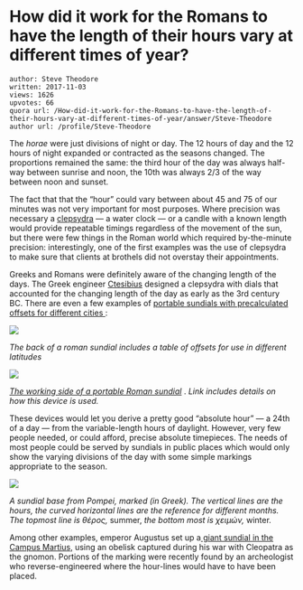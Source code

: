 # How did it work for the Romans to have the length of their hours vary at different times of year?

	author: Steve Theodore
	written: 2017-11-03
	views: 1626
	upvotes: 66
	quora url: /How-did-it-work-for-the-Romans-to-have-the-length-of-their-hours-vary-at-different-times-of-year/answer/Steve-Theodore
	author url: /profile/Steve-Theodore


The _horae_ were just divisions of night or day. The 12 hours of day and the 12 hours of night expanded or contracted as the seasons changed. The proportions remained the same: the third hour of the day was always half-way between sunrise and noon, the 10th was always 2/3 of the way between noon and sunset.

The fact that that the “hour” could vary between about 45 and 75 of our minutes was not very important for most purposes. Where precision was necessary a [clepsydra](https://en.wikipedia.org/wiki/Water_clock) — a water clock — or a candle with a known length would provide repeatable timings regardless of the movement of the sun, but there were few things in the Roman world which required by-the-minute precision: interestingly, one of the first examples was the use of clepsydra to make sure that clients at brothels did not overstay their appointments.

Greeks and Romans were definitely aware of the changing length of the days. The Greek engineer [Ctesibius](https://en.wikipedia.org/wiki/Ctesibius) designed a clepsydra with dials that accounted for the changing length of the day as early as the 3rd century BC. There are even a few examples of [portable sundials with precalculated offsets for different cities ](https://www.smithsonianmag.com/innovation/early-tech-adopters-ancient-rome-had-portable-sundials-180962225/):

![](https://qph.fs.quoracdn.net/main-qimg-030ed0f31a920df12ac9c5f287fea7a9)

_The back of a roman sundial includes a table of offsets for use in different latitudes_ 

![](https://qph.fs.quoracdn.net/main-qimg-08859f322bcd3a5641a104ad0e608414-c)

_[The working side of a portable Roman sundial](http://www.mhs.ox.ac.uk/staff/saj/roman/)_  . _Link includes details on how this device is used._ 

These devices would let you derive a pretty good “absolute hour” — a 24th of a day — from the variable-length hours of daylight. However, very few people needed, or could afford, precise absolute timepieces. The needs of most people could be served by sundials in public places which would only show the varying divisions of the day with some simple markings appropriate to the season.

![](https://qph.fs.quoracdn.net/main-qimg-adccf9c16e420e7b21d7ebae54c96ea1)

_A sundial base from Pompei, marked (in Greek). The vertical lines are the hours, the curved horizontal lines are the reference for different months. The topmost line is θέρος,_ summer, _the bottom most is χειμών,_ winter.

Among other examples, emperor Augustus set up a[ giant sundial in the Campus Martius,](http://www.livius.org/articles/place/rome/rome-photos/rome-horologium-augusti/) using an obelisk captured during his war with Cleopatra as the gnomon. Portions of the marking were recently found by an archeologist who reverse-engineered where the hour-lines would have to have been placed.

